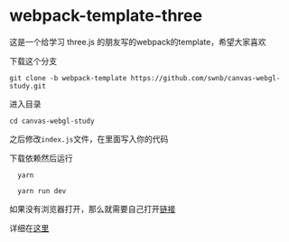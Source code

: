 # webpack-template-three

这是一个给学习 three.js 的朋友写的webpack的template，希望大家喜欢

下载这个分支
```shell
git clone -b webpack-template https://github.com/swnb/canvas-webgl-study.git
```
进入目录
```shell
cd canvas-webgl-study
```
之后修改`index.js`文件，在里面写入你的代码

下载依赖然后运行

```shell
  yarn 
  
  yarn run dev
```

如果没有浏览器打开，那么就需要自己打开[链接](http://localhost:8000/)

详细在[这里](https://github.com/swnb/canvas_study/blob/master/webgl.md)
